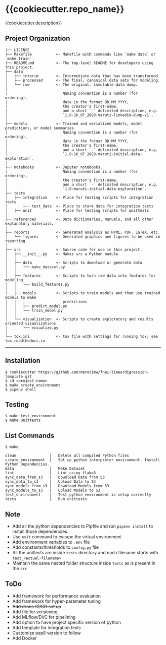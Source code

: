 {{cookiecutter.repo_name}}
==============================

{{cookiecutter.description}}

Project Organization
------------

    ├── LICENSE
    ├── Makefile           <- Makefile with commands like `make data` or `make train`
    ├── README.md          <- The top-level README for developers using this project.
    ├── data
    │   ├── interim        <- Intermediate data that has been transformed.
    │   ├── processed      <- The final, canonical data sets for modeling.
    │   └── raw            <- The original, immutable data dump.
    |
    |                         Naming convention is a number (for ordering),
    |                         date in the format DD_MM_YYYY,
    |                         the creator's first-name,
    |                         and a short `-` delimited description, e.g.
    |                         `1.0-16_07_2020-maruti-linkedin-dump-v1`.          
    │
    ├── models             <- Trained and serialized models, model predictions, or model summaries.
    |                         Naming convention is a number (for ordering),
    |                         date in the format DD_MM_YYYY, 
    |                         the creator's first-name, 
    |                         and a short `-` delimited description, e.g. 
    |                         `1.0-16_07_2020-maruti-initial-data-exploration`.      
    │
    ├── notebooks          <- Jupyter notebooks. 
    |                         Naming convention is a number (for ordering),
    │                         the creator's first-name, 
    |                         and a short `-` delimited description, e.g.
    │                         `1.0-maruti-initial-data-exploration`.
    ├── tests
    │   ├── integration    <- Place for testing scripts for integration tests
    │       ├── test_data  <- Place to store data for integration tests
    │   ├── unit           <- Place for testing scripts for unittests
    │
    ├── references         <- Data dictionaries, manuals, and all other explanatory materials.
    │
    ├── reports            <- Generated analysis as HTML, PDF, LaTeX, etc.
    │   └── figures        <- Generated graphics and figures to be used in reporting
    │
    ├── src                <- Source code for use in this project.
    │   ├── __init__.py    <- Makes src a Python module
    │   │
    │   ├── data           <- Scripts to download or generate data
    │   │   └── make_dataset.py
    │   │
    │   ├── features       <- Scripts to turn raw data into features for modeling
    │   │   └── build_features.py
    │   │
    │   ├── models         <- Scripts to train models and then use trained models to make
    │   │   │                 predictions
    │   │   ├── predict_model.py
    │   │   └── train_model.py
    │   │
    │   └── visualization  <- Scripts to create exploratory and results oriented visualizations
    │       └── visualize.py
    │
    └── tox.ini            <- tox file with settings for running tox; see tox.readthedocs.io


--------

Installation
------------
```.env
$ cookiecutter https://github.com/marutimw/fhai-lineardigression-template.git
$ cd <project-name>
$ make create_environment
$ pipenv shell
```

Testing
------------
```.env
$ make test_environment
$ make unittests
```

List Commands
------------
```.env
$ make

clean               |   Delete all compiled Python files 
create_environment  |   Set up python interpreter environment. Install Python Dependencies. 
data                |   Make Dataset 
lint                |   Lint using flake8 
sync_data_from_s3   |   Download Data from S3 
sync_data_to_s3     |   Upload Data to S3 
sync_models_from_s3 |   Download Models from S3 
sync_models_to_s3   |   Upload Models to S3 
test_environment    |   Test python environment is setup correctly 
tests               |   Run unittests
```

Note
------------
* Add all the python dependencies to Pipfile and run `pipenv install` to install those dependencies.
* Use `exit` command to escape the virtual environment
* Add environment variables to `.env` file
* Add constants/thresholds to `config.py` file
* All the unittests are inside `tests` directory and each filename starts with `test_<actual-filename>`
* Maintain the same nested folder structure inside `tests` as is present in the `src`

ToDo
------------
* Add framework for performance evaluation
* Add framework for hyper-parameter tuning
* ~~Add drone CI/CD set up~~
* Add file for versioning
* Add MLflow/DVC for pipelining
* Add option to have project specific version of python
* Add template for integration tests
* Customize pep8 version to follow
* Add Docker